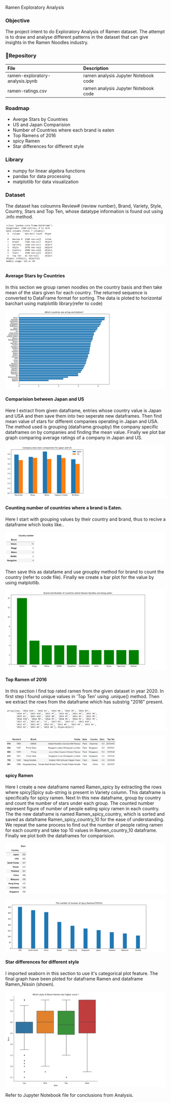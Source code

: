 Ramen Exploratory Analysis
### Objective
The project intent to do Exploratory Analysis of Ramen dataset. The attempt is to draw and analyse different patterns in the dataset that can give insights in the Ramen Noodles industry.

### 🔗Repository
| File     | Description                |
| :------- | :------------------------- |
| ramen-exploratory-analysis.ipynb | ramen analysis Jupyter Notebook code|
| ramen-ratings.csv | ramen analysis Jupyter Notebook code|

### Roadmap
- Averge Stars by Countries
- US and Japan Comparision
- Number of Countries where each brand is eaten
- Top Ramens of 2016
- spicy Ramen
- Star differences for different style 

### Library
- numpy for linear algebra functions
- pandas for data processing 
- matplotlib for data visualization

### Dataset
The dataset has coloumns Review# (review number), Brand, Variety, Style, Country, Stars and Top Ten, whose datatype information is found out using .info method. 

![](https://github.com/Shriyamkgp/ramen_analysis/blob/09d27a1de4fa57c65498cf0714b515dda3ed65e1/Media/2'.png)

#### Average Stars by Countries
In this section we group ramen noodles on the country basis and then take mean of the stars given for each country. The returned sequence is converted to DataFrame format for sorting.
The data is ploted to horizontal barchart using matplotlib library(refer to code)

![](https://github.com/Shriyamkgp/ramen_analysis/blob/09d27a1de4fa57c65498cf0714b515dda3ed65e1/Media/3'.png)


#### Comparision between Japan and US
Here I extract from given dataframe, entries whose country value is Japan and USA and then save them into two seperate new dataframes. Then find mean value of stars for different companies operating in Japan and USA. The method used is grouping (dataframe.groupby) the company specific dataframes on by companies and finding the mean value. Finally we plot bar graph comparing average ratings of a company in Japan and US. 

![](https://github.com/Shriyamkgp/ramen_analysis/blob/09d27a1de4fa57c65498cf0714b515dda3ed65e1/Media/5'.png)


#### Counting number of countries where a brand is Eaten.
Here I start with grouping values by their country and brand, thus to recive a dataframe which looks like..

![](https://github.com/Shriyamkgp/ramen_analysis/blob/6b6ef49b2e1c063b025cda25c8242e2f47b8a631/Media/5''.png)

Then save this as datafame and use groupby method for brand to count the country (refer to code file). Finally we create a bar plot for the value by using matplotlib.

![](https://github.com/Shriyamkgp/ramen_analysis/blob/09d27a1de4fa57c65498cf0714b515dda3ed65e1/Media/6.png)

#### Top Ramen of 2016
In this section I find top rated ramen from the given dataset in year 2020. In first step I found unique values in 'Top Ten' using .unique() method. Then we extract the rows from the dataframe which has substrig "2016" present. 

![](https://github.com/Shriyamkgp/ramen_analysis/blob/6b6ef49b2e1c063b025cda25c8242e2f47b8a631/Media/12.png)

![](https://github.com/Shriyamkgp/ramen_analysis/blob/6b6ef49b2e1c063b025cda25c8242e2f47b8a631/Media/13.png)

#### spicy Ramen
Here I create a new dataframe named Ramen_spicy by extracting the rows where spicy|Spicy sub-string is present in Variety column. This dataframe is specifically for spicy ramen. Next In this new dataframe, group by country and count the number of stars under each group. The counted number represent figure of number of people eating spicy ramen in each country. The the new dataframe is named Ramen_spicy_country, which is sorted and saved as dataframe Ramen_spicy_country_10 for the ease of understanding. We repeat the same process to find out the number of people rating ramen for each country and take top 10 values in Ramen_country_10 dataframe. Finally we plot both the dataframes for comparision.

![](https://github.com/Shriyamkgp/ramen_analysis/blob/6b6ef49b2e1c063b025cda25c8242e2f47b8a631/Media/14.png)

![](https://github.com/Shriyamkgp/ramen_analysis/blob/6b6ef49b2e1c063b025cda25c8242e2f47b8a631/Media/16.png)

#### Star differences for different style
I imported seaborn in this section to use it's categorical plot feature. The final graph have been ploted for dataframe Ramen and dataframe Ramen_Nissin (shown).

![](https://github.com/Shriyamkgp/ramen_analysis/blob/6b6ef49b2e1c063b025cda25c8242e2f47b8a631/Media/18.png)

Refer to Jupyter Notebook file for conclusions from Analysis.
